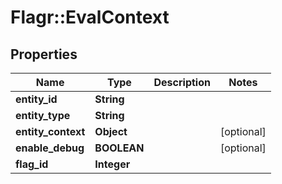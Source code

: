 # Flagr::EvalContext

## Properties
Name | Type | Description | Notes
------------ | ------------- | ------------- | -------------
**entity_id** | **String** |  | 
**entity_type** | **String** |  | 
**entity_context** | **Object** |  | [optional] 
**enable_debug** | **BOOLEAN** |  | [optional] 
**flag_id** | **Integer** |  | 


